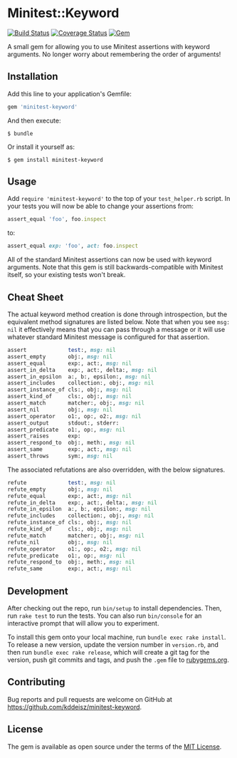 # Minitest::Keyword

[![Build Status](https://travis-ci.org/kddeisz/minitest-keyword.svg?branch=master)](https://travis-ci.org/kddeisz/minitest-keyword)
[![Coverage Status](https://coveralls.io/repos/github/kddeisz/minitest-keyword/badge.svg?branch=master)](https://coveralls.io/github/kddeisz/minitest-keyword?branch=master)
[![Gem](https://img.shields.io/gem/v/minitest-keyword.svg)](https://rubygems.org/gems/minitest-keyword)

A small gem for allowing you to use Minitest assertions with keyword arguments. No longer worry about remembering the order of arguments!

## Installation

Add this line to your application's Gemfile:

```ruby
gem 'minitest-keyword'
```

And then execute:

    $ bundle

Or install it yourself as:

    $ gem install minitest-keyword

## Usage

Add `require 'minitest-keyword'` to the top of your `test_helper.rb` script. In your tests you will now be able to change your assertions from:

```ruby
assert_equal 'foo', foo.inspect
```

to:

```ruby
assert_equal exp: 'foo', act: foo.inspect
```

All of the standard Minitest assertions can now be used with keyword arguments. Note that this gem is still backwards-compatible with Minitest itself, so your existing tests won't break.

## Cheat Sheet

The actual keyword method creation is done through introspection, but the equivalent method signatures are listed below. Note that when you see `msg: nil` it effectively means that you can pass through a message or it will use whatever standard Minitest message is configured for that assertion.

```ruby
assert             test:, msg: nil
assert_empty       obj:, msg: nil
assert_equal       exp:, act:, msg: nil
assert_in_delta    exp:, act:, delta:, msg: nil
assert_in_epsilon  a:, b:, epsilon:, msg: nil
assert_includes    collection:, obj:, msg: nil
assert_instance_of cls:, obj:, msg: nil
assert_kind_of     cls:, obj:, msg: nil
assert_match       matcher:, obj:, msg: nil
assert_nil         obj:, msg: nil
assert_operator    o1:, op:, o2:, msg: nil
assert_output      stdout:, stderr:
assert_predicate   o1:, op:, msg: nil
assert_raises      exp:
assert_respond_to  obj:, meth:, msg: nil
assert_same        exp:, act:, msg: nil
assert_throws      sym:, msg: nil
```

The associated refutations are also overridden, with the below signatures.

```ruby
refute             test:, msg: nil
refute_empty       obj:, msg: nil
refute_equal       exp:, act:, msg: nil
refute_in_delta    exp:, act:, delta:, msg: nil
refute_in_epsilon  a:, b:, epsilon:, msg: nil
refute_includes    collection:, obj:, msg: nil
refute_instance_of cls:, obj:, msg: nil
refute_kind_of     cls:, obj:, msg: nil
refute_match       matcher:, obj:, msg: nil
refute_nil         obj:, msg: nil
refute_operator    o1:, op:, o2:, msg: nil
refute_predicate   o1:, op:, msg: nil
refute_respond_to  obj:, meth:, msg: nil
refute_same        exp:, act:, msg: nil
```

## Development

After checking out the repo, run `bin/setup` to install dependencies. Then, run `rake test` to run the tests. You can also run `bin/console` for an interactive prompt that will allow you to experiment.

To install this gem onto your local machine, run `bundle exec rake install`. To release a new version, update the version number in `version.rb`, and then run `bundle exec rake release`, which will create a git tag for the version, push git commits and tags, and push the `.gem` file to [rubygems.org](https://rubygems.org).

## Contributing

Bug reports and pull requests are welcome on GitHub at https://github.com/kddeisz/minitest-keyword.

## License

The gem is available as open source under the terms of the [MIT License](http://opensource.org/licenses/MIT).
